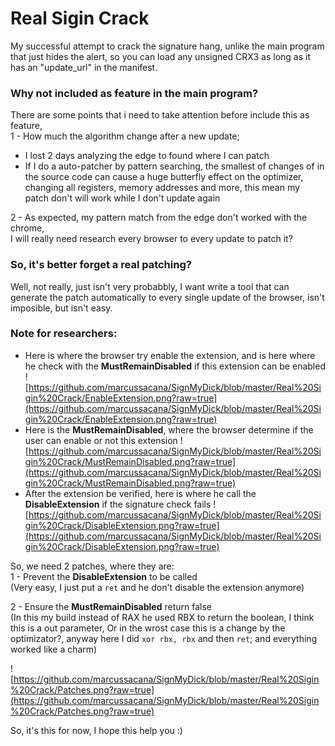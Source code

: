 # Real Sigin Crack
My successful attempt to crack the signature hang, unlike the main program that just hides the alert, so you can load any unsigned CRX3 as long as it has an "update_url" in the manifest.

### Why not included as feature in the main program?
There are some points that i need to take attention before include this as feature,  
1 - How much the algorithm change after a new update;
- I lost 2 days analyzing the edge to found where I can patch
- If I do a auto-patcher by pattern searching, the smallest of changes of in the source code can cause a huge butterfly effect on the optimizer, changing all registers, memory addresses and more, this mean my patch don't will work while I don't update again  

2 - As expected, my pattern match from the edge don't worked with the chrome,  
I will really need research every browser to every update to patch it?


### So, it's better forget a real patching?
Well, not really, just isn't very probabbly, I want write a tool that can generate the patch automatically to every single update of the browser, isn't imposible, but isn't easy.

### Note for researchers:
- Here is where the browser try enable the extension, and is here where he check with the **MustRemainDisabled** if this extension can be enabled
![https://github.com/marcussacana/SignMyDick/blob/master/Real%20Sigin%20Crack/EnableExtension.png?raw=true](https://github.com/marcussacana/SignMyDick/blob/master/Real%20Sigin%20Crack/EnableExtension.png?raw=true)
- Here is the **MustRemainDisabled**, where the browser determine if the user can enable or not this extension
![https://github.com/marcussacana/SignMyDick/blob/master/Real%20Sigin%20Crack/MustRemainDisabled.png?raw=true](https://github.com/marcussacana/SignMyDick/blob/master/Real%20Sigin%20Crack/MustRemainDisabled.png?raw=true)
 - After the extension be verified, here is where he call the **DisableExtension** if the signature check fails
 ![https://github.com/marcussacana/SignMyDick/blob/master/Real%20Sigin%20Crack/DisableExtension.png?raw=true](https://github.com/marcussacana/SignMyDick/blob/master/Real%20Sigin%20Crack/DisableExtension.png?raw=true)
 
 So, we need 2 patches, where they are:  
 1 - Prevent the **DisableExtension** to be called  
 (Very easy, I just put a `ret` and he don't disable the extension anymore)  
 
 2 - Ensure the **MustRemainDisabled** return false  
 (In this my build instead of RAX he used RBX to return the boolean, I think this is a out parameter, Or in the wrost case this is a change by the optimizator?, anyway here I did `xor rbx, rbx` and then `ret`; and everything worked like a charm)  
 
![https://github.com/marcussacana/SignMyDick/blob/master/Real%20Sigin%20Crack/Patches.png?raw=true](https://github.com/marcussacana/SignMyDick/blob/master/Real%20Sigin%20Crack/Patches.png?raw=true)

So, it's this for now, I hope this help you :)
